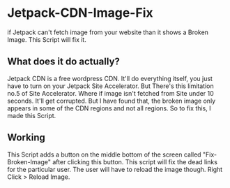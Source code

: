 # Jetpack-CDN-Image-Fix
if Jetpack can't fetch image from your website than it shows a Broken Image. This Script will fix it.

## What does it do actually?
Jetpack CDN is a free wordpress CDN. It'll do everything itself, you just have to turn on your Jetpack Site Accelerator. But There's this limitation no.5 of Site Accelerator. Where if image isn't fetched from Site under 10 seconds. It'll get corrupted. But I have found that, the broken image only appears in some of the CDN regions and not all regions. So to fix this, I made this Script.

## Working
This Script adds a button on the middle bottom of the screen called "Fix-Broken-Image" after clicking this button. This script will fix the dead links for the particular user. The user will have to reload the image though. Right Click > Reload Image.

